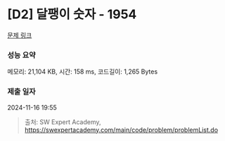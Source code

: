 # [D2] 달팽이 숫자 - 1954 

[문제 링크](https://swexpertacademy.com/main/code/problem/problemDetail.do?contestProbId=AV5PobmqAPoDFAUq) 

### 성능 요약

메모리: 21,104 KB, 시간: 158 ms, 코드길이: 1,265 Bytes

### 제출 일자

2024-11-16 19:55



> 출처: SW Expert Academy, https://swexpertacademy.com/main/code/problem/problemList.do